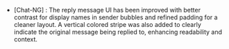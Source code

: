 - [Chat-NG] : The reply message UI has been improved with better contrast for display names in sender bubbles and refined padding for a cleaner layout. A vertical colored stripe was also added to clearly indicate the original message being replied to, enhancing readability and context.